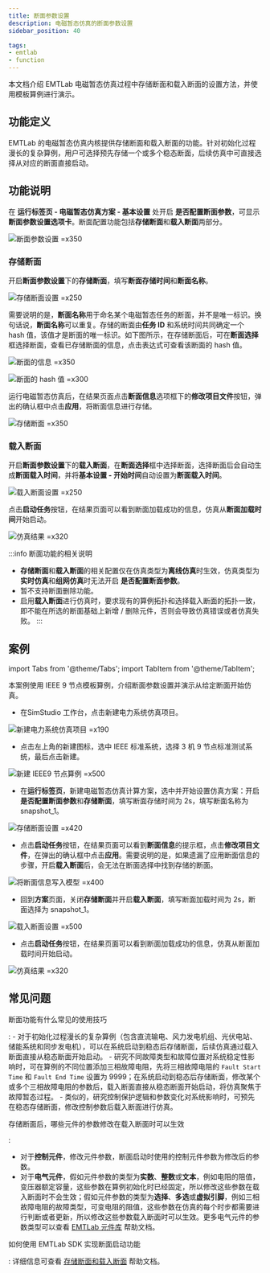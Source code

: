 ```yaml
---
title: 断面参数设置
description: 电磁暂态仿真的断面参数设置
sidebar_position: 40

tags:
- emtlab
- function
---
```

<!--
:::warning
1. 断面功能介绍的太简单，很多东西没讲清楚，比如，断面名称是否可重复？重复保存后会有什么效果？断面是否可删除？断面功能的使用限制，在哪些功能下可用？实时仿真可用么？联合仿真可用么？保存断面后，添加了故障元件，是否还能用？有什么使用技巧？ (7月底前完成)
2. 不要改变专有名词的说法。比如，simstudio中写的是存储断面和载入断面。因此文档就不要使用保存、导入等词。要与工作台保持一致。我目前已经改完了功能说明的第一段。继续把后续的内容改完。
3. SDK 的部分移到 SDK文档里，这里只保留跳转链接。 (7月底前完成)
4. 注意按照规范要求调整该文档。(优先级低)
:::
-->


本文档介绍 EMTLab 电磁暂态仿真过程中存储断面和载入断面的设置方法，并使用模板算例进行演示。

## 功能定义
EMTLab 的电磁暂态仿真内核提供存储断面和载入断面的功能。针对初始化过程漫长的复杂算例，用户可选择预先存储一个或多个稳态断面，后续仿真中可直接选择从对应的断面直接启动。

## 功能说明
在 **运行标签页 - 电磁暂态仿真方案 - 基本设置** 处开启 **是否配置断面参数**，可显示 **断面参数设置选项卡**。断面配置功能包括**存储断面**和**载入断面**两部分。

![断面参数设置 =x350](./snapshot.png)

### 存储断面
开启**断面参数设置**下的**存储断面**，填写**断面存储时间**和**断面名称**。

![存储断面设置 =x250](./save-snapshot.png)

需要说明的是，**断面名称**用于命名某个电磁暂态任务的断面，并不是唯一标识。换句话说，**断面名称**可以重复。存储的断面由**任务 ID** 和系统时间共同确定一个 hash 值，该值才是断面的唯一标识。如下图所示，在存储断面后，可在**断面选择**框选择断面，查看已存储断面的信息，点击表达式可查看该断面的 hash 值。

![断面的信息 =x350](./snapshot-info.png)

![断面的 hash 值 =x300](./snapshot-hash.png)

运行电磁暂态仿真后，在结果页面点击**断面信息**选项框下的**修改项目文件**按钮，弹出的确认框中点击**应用**，将断面信息进行存储。

![存储断面 =x350](./save-snapshot-verify.png)

### 载入断面
开启**断面参数设置**下的**载入断面**，在**断面选择**框中选择断面，选择断面后会自动生成**断面载入时间**，并将**基本设置 - 开始时间**自动设置为**断面载入时间**。

![载入断面设置 =x250](./load-snapshot.png)

点击**启动任务**按钮，在结果页面可以看到断面加载成功的信息，仿真从**断面加载时间**开始启动。

![仿真结果 =x320](./load-snapshot-2.png)

:::info 断面功能的相关说明
- **存储断面**和**载入断面**的相关配置仅在仿真类型为**离线仿真**时生效，仿真类型为**实时仿真**和**组网仿真**时无法开启 **是否配置断面参数**。
- 暂不支持断面删除功能。
- 启用**载入断面**进行仿真时，要求现有的算例拓扑和选择载入断面的拓扑一致，即不能在所选的断面基础上新增 / 删除元件，否则会导致仿真错误或者仿真失败。
:::

## 案例
import Tabs from '@theme/Tabs';
import TabItem from '@theme/TabItem';

<Tabs>
<TabItem value="case1" label="3 机 9 节点算例从给定断面开始仿真">
本案例使用 IEEE 9 节点模板算例，介绍断面参数设置并演示从给定断面开始仿真。

- 在SimStudio 工作台，点击新建电力系统仿真项目。  

![新建电力系统仿真项目 =x190](./new-project.png)

- 点击左上角的新建图标，选中 IEEE 标准系统，选择 3 机 9 节点标准测试系统，最后点击新建。
  
![新建 IEEE9 节点算例 =x500](./new-case.png)

- 在**运行标签页**，新建电磁暂态仿真计算方案，选中并开始设置仿真方案：开启**是否配置断面参数**和**存储断面**，填写断面存储时间为 2s，填写断面名称为 snapshot_1。

![存储断面设置 =x420](./save-snapshot-1.png)

- 点击**启动任务**按钮，在结果页面可以看到**断面信息**的提示框，点击**修改项目文件**，在弹出的确认框中点击**应用**。需要说明的是，如果遗漏了应用断面信息的步骤，开启**载入断面**后，会无法在断面选择中找到存储的断面。

![将断面信息写入模型 =x400](./save-snapshot-2.png)

- 回到**方案**页面，关闭**存储断面**并开启**载入断面**，填写断面加载时间为 2s，断面选择为 snapshot_1。

![载入断面设置 =x500](./load-snapshot-1.png)

- 点击**启动任务**按钮，在结果页面可以看到断面加载成功的信息，仿真从断面加载时间开始启动。

![仿真结果 =x320](./load-snapshot-2.png)

</TabItem>
</Tabs>


## 常见问题
断面功能有什么常见的使用技巧

: 
    - 对于初始化过程漫长的复杂算例（包含直流输电、风力发电机组、光伏电站、储能系统和同步发电机），可以在系统启动到稳态后存储断面，后续仿真通过载入断面直接从稳态断面开始启动。
    - 研究不同故障类型和故障位置对系统稳定性影响时，可在算例的不同位置添加三相故障电阻，先将三相故障电阻的 `Fault Start Time` 和 `Fault End Time` 设置为 9999；在系统启动到稳态后存储断面，修改某个或多个三相故障电阻的参数后，载入断面直接从稳态断面开始启动，将仿真聚焦于故障暂态过程。
    - 类似的，研究控制保护逻辑和参数变化对系统影响时，可预先在稳态存储断面，修改控制参数后载入断面进行仿真。

存储断面后，哪些元件的参数修改在载入断面时可以生效

:
   - 对于**控制元件**，修改元件参数，断面启动时使用的控制元件参数为修改后的参数。  
   - 对于**电气元件**，假如元件参数的类型为**实数**、**整数**或**文本**，例如电阻的阻值，变压器额定容量，这些参数在算例初始化时已经固定，所以修改这些参数在载入断面时不会生效；假如元件参数的类型为**选择**、**多选**或**虚拟引脚**，例如三相故障电阻的故障类型，可变电阻的阻值，这些参数在仿真的每个时步都需要进行判断或者更新，所以修改这些参数载入断面时可以生效。更多电气元件的参数类型可以查看  [EMTLab 元件库](../../110-component-library/index.md) 帮助文档。

如何使用 EMTLab SDK 实现断面启动功能

:
  详细信息可查看 [存储断面和载入断面](../../../80-sdk-python/40-emtlab-sdk/20-advanced/50-advanced-case5/index.md) 帮助文档。